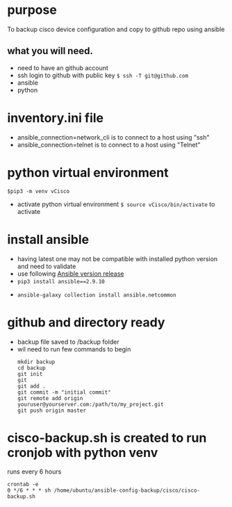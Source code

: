# purpose
 To backup cisco device configuration and copy to github repo using ansible
## what you will need.
  - need to have an github account
  - ssh login to github with public key `$ ssh -T git@github.com`
  - ansible
  - python
# inventory.ini file
- ansible_connection=network_cli  is to connect to a host using "ssh"
- ansible_connection=telnet  is to connect to a host using "Telnet"
# python virtual environment
~~~
$pip3 -m venv vCisco
~~~
- activate python virtual environment
  `$ source vCisco/bin/activate` to activate
# install ansible
* having latest one may not be compatible with installed python version and need to validate
 * use following [Ansible version release](https://docs.ansible.com/ansible/latest/reference_appendices/release_and_maintenance.html)
 * `pip3 install ansible==2.9.10`
- `ansible-galaxy collection install ansible.netcommon`
# github and directory ready
* backup file saved to <directoty>/backup folder
* wil need to run few commands to begin
  ~~~
  mkdir backup
  cd backup
  git init
  git
  git add .
  git commit -m "initial commit"
  git remote add origin youruser@yourserver.com:/path/to/my_project.git
  git push origin master
  ~~~ 
# cisco-backup.sh is created to run cronjob with python venv
runs every 6 hours 
~~~
crontab -e
0 */6 * * * sh /home/ubuntu/ansible-config-backup/cisco/cisco-backup.sh
~~~
